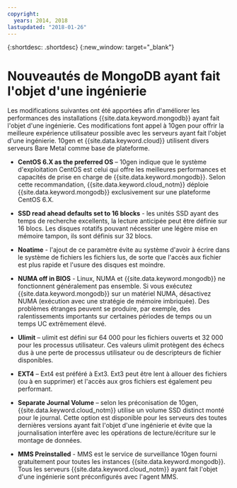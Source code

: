 ```yaml
---
copyright:
  years: 2014, 2018
lastupdated: "2018-01-26"
---
```


{:shortdesc: .shortdesc}
{:new_window: target="_blank"}

# Nouveautés de MongoDB ayant fait l'objet d'une ingénierie <!--installations-->

Les modifications suivantes ont été apportées afin d'améliorer les performances des installations {{site.data.keyword.mongodb}} ayant fait l'objet d'une ingénierie. Ces modifications font appel à 10gen pour offrir la meilleure expérience utilisateur possible avec les serveurs ayant fait l'objet d'une ingénierie. 10gen et {{site.data.keyword.cloud}} utilisent divers serveurs Bare Metal comme base de plateforme. <!--{{site.data.keyword.baremetal_short}} provide a consistent high performance set of available resources that cannot be matched in shared resource, multi-tenant platforms.-->  

* **CentOS 6.X as the preferred OS** – 10gen indique que le système d'exploitation CentOS est celui qui offre les meilleures performances et capacités de prise en charge de {{site.data.keyword.mongodb}}. Selon cette recommandation, {{site.data.keyword.cloud_notm}} déploie {{site.data.keyword.mongodb}} exclusivement sur une plateforme CentOS 6.X.

* **SSD read ahead defaults set to 16 blocks** - les unités SSD ayant des temps de recherche excellents, la lecture anticipée peut être définie sur 16 blocs. Les disques rotatifs pouvant nécessiter une légère mise en mémoire tampon, ils sont définis sur 32 blocs.

* **Noatime** - l'ajout de ce paramètre évite au système d'avoir à écrire dans le système de fichiers les fichiers lus, de sorte que l'accès aux fichier est plus rapide et l'usure des disques est moindre.

* **NUMA off in BIOS** - Linux, NUMA et {{site.data.keyword.mongodb}} ne fonctionnent généralement pas ensemble. Si vous exécutez {{site.data.keyword.mongodb}} sur un matériel NUMA, désactivez NUMA (exécution avec une stratégie de mémoire imbriquée). Des problèmes étranges peuvent se produire, par exemple, des ralentissements importants sur certaines périodes de temps ou un temps UC extrêmement élevé.

* **Ulimit** – ulimit est défini sur 64 000 pour les fichiers ouverts et 32 000 pour les processus utilisateur. Ces valeurs ulimit protègent des échecs dus à une perte de processus utilisateur ou de descripteurs de fichier disponibles.

* **EXT4** – Ext4 est préféré à Ext3. Ext3 peut être lent à allouer des fichiers (ou à en supprimer) et l'accès aux gros fichiers est également peu performant.

* **Separate Journal Volume** – selon les préconisation de 10gen, {{site.data.keyword.cloud_notm}} utilise un volume SSD distinct monté pour le journal. Cette option est disponible pour les serveurs des toutes dernières versions ayant fait l'objet d'une ingénierie et évite que la journalisation interfère avec les opérations de lecture/écriture sur le montage de données.

* **MMS Preinstalled** -  MMS est le service de surveillance 10gen fourni gratuitement pour toutes les instances {{site.data.keyword.mongodb}}. Tous les serveurs {{site.data.keyword.cloud_notm}} ayant fait l'objet d'une ingénierie sont préconfigurés avec l'agent MMS.
